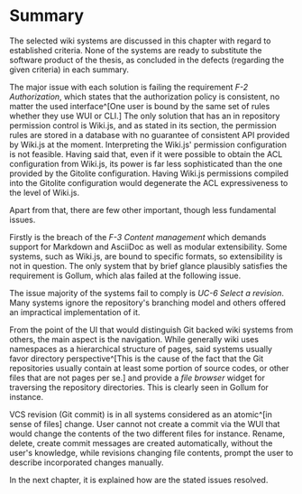 # Summary

The selected wiki systems are discussed in this chapter with regard to established criteria.
None of the systems are ready to substitute the software product of the thesis, as concluded in the defects (regarding the given criteria) in each summary.

The major issue with each solution is failing the requirement _F-2 Authorization_, which states that the authorization policy is consistent, no matter the used interface^[One user is bound by the same set of rules whether they use WUI or CLI.]
The only solution that has an in repository permission control is Wiki.js, and as stated in its section, the permission rules are stored in a database with no guarantee of consistent API provided by Wiki.js at the moment.
Interpreting the Wiki.js' permission configuration is not feasible.
Having said that, even if it were possible to obtain the ACL configuration from Wiki.js, its power is far less sophisticated than the one provided by the Gitolite configuration.
Having Wiki.js permissions compiled into the Gitolite configuration would degenerate the ACL expressiveness to the level of Wiki.js.

Apart from that, there are few other important, though less fundamental issues.

Firstly is the breach of the _F-3 Content management_ which demands support for Markdown and AsciiDoc as well as modular extensibility.
Some systems, such as Wiki.js, are bound to specific formats, so extensibility is not in question.
The only system that by brief glance plausibly satisfies the requirement is Gollum, which alas failed at the following issue.

The issue majority of the systems fail to comply is _UC-6 Select a revision_.
Many systems ignore the repository's branching model and others offered an impractical implementation of it.

From the point of the UI that would distinguish Git backed wiki systems from others, the main aspect is the navigation.
While generally wiki uses namespaces as a hierarchical structure of pages, said systems usually favor directory perspective^[This is the cause of the fact that the Git repositories usually contain at least some portion of source codes, or other files that are not pages per se.] and provide a _file browser_ widget for traversing the repository directories.
This is clearly seen in Gollum for instance.

VCS revision (Git commit) is in all systems considered as an atomic^[in sense of files] change.
User cannot not create a commit via the WUI that would change the contents of the two different files for instance.
Rename, delete, create commit messages are created automatically, without the user's knowledge, while revisions changing file contents, prompt the user to describe incorporated changes manually.

In the next chapter, it is explained how are the stated issues resolved.

